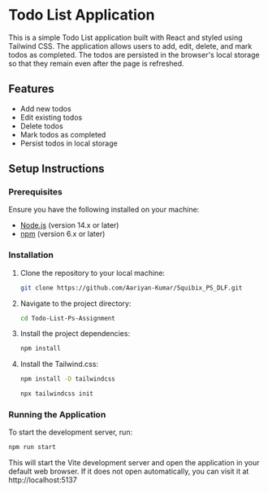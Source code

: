 # Todo List Application

This is a simple Todo List application built with React and styled using Tailwind CSS. The application allows users to add, edit, delete, and mark todos as completed. The todos are persisted in the browser's local storage so that they remain even after the page is refreshed.

## Features

- Add new todos
- Edit existing todos
- Delete todos
- Mark todos as completed
- Persist todos in local storage

## Setup Instructions

### Prerequisites

Ensure you have the following installed on your machine:

- [Node.js](https://nodejs.org/) (version 14.x or later)
- [npm](https://www.npmjs.com/) (version 6.x or later)

### Installation

1. Clone the repository to your local machine:

    ```sh
    git clone https://github.com/Aariyan-Kumar/Squibix_PS_DLF.git
    ```

2. Navigate to the project directory:

    ```sh
    cd Todo-List-Ps-Assignment
    ```

3. Install the project dependencies:

    ```sh
    npm install
    ```

4. Install the Tailwind.css:

    ```sh
    npm install -D tailwindcss
    ```
    ```sh
    npx tailwindcss init
    ```
### Running the Application

To start the development server, run:

```sh
npm run start
```
This will start the Vite development server and open the application in your default web browser. If it does not open automatically, you can visit it at http://localhost:5137
